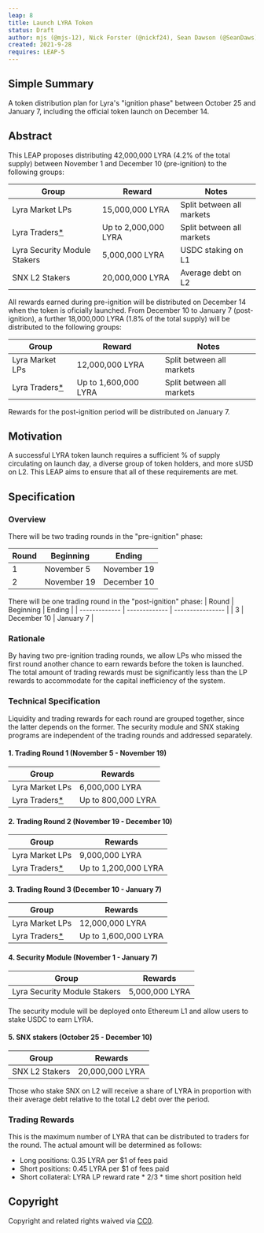 ```yaml
---
leap: 8
title: Launch LYRA Token
status: Draft
author: mjs (@mjs-12), Nick Forster (@nickf24), Sean Dawson (@SeanDaws)
created: 2021-9-28
requires: LEAP-5
---
```


## Simple Summary

A token distribution plan for Lyra's "ignition phase" between October 25 and January 7, including the official token launch on December 14.

## Abstract

This LEAP proposes distributing 42,000,000 LYRA (4.2% of the total supply) between November 1 and December 10 (pre-ignition) to the following groups:

| Group | Reward | Notes |
| ------------- | ------------- | ---------------- |
| Lyra Market LPs| 15,000,000 LYRA | Split between all markets	 |
| Lyra Traders[*](#trading-rewards) | Up to 2,000,000 LYRA | Split between all markets   |
| Lyra Security Module Stakers | 5,000,000 LYRA | USDC staking on L1  |
| SNX L2 Stakers | 20,000,000 LYRA | Average debt on L2 |

All rewards earned during pre-ignition will be distributed on December 14 when the token is oficially launched. From December 10 to January 7 (post-ignition), a further 18,000,000 LYRA (1.8% of the total supply) will be distributed to the following groups:

| Group | Reward | Notes |
| ------------- | ------------- | ---------------- |
| Lyra Market LPs| 12,000,000 LYRA | Split between all markets	 |
| Lyra Traders[*](#trading-rewards) | Up to 1,600,000 LYRA | Split between all markets   |

Rewards for the post-ignition period will be distributed on January 7.

## Motivation

A successful LYRA token launch requires a sufficient % of supply circulating on launch day, a diverse group of token holders, and more sUSD on L2. This LEAP aims to ensure that all of these requirements are met.

## Specification

### Overview

There will be two trading rounds in the "pre-ignition" phase:

| Round          | Beginning | Ending         |
| ------------- | ------------- | ---------------- |
| 1 | November 5 | November 19 |
| 2 | November 19 | December 10  |


There will be one trading round in the "post-ignition" phase:
| Round          | Beginning | Ending         |
| ------------- | ------------- | ---------------- |
| 3 | December 10 | January 7 |


### Rationale

By having two pre-ignition trading rounds, we allow LPs who missed the first round another chance to earn rewards before the token is launched. The total amount of trading rewards must be significantly less than the LP rewards to accommodate for the capital inefficiency of the system.


### Technical Specification

Liquidity and trading rewards for each round are grouped together, since the latter depends on the former. The security module and SNX staking programs are independent of the trading rounds and addressed separately.

#### 1. Trading Round 1 (November 5  - November 19)

| Group          | Rewards |
| ------------- | ------------- |
| Lyra Market LPs | 6,000,000 LYRA |
| Lyra Traders[*](#trading-rewards) | Up to 800,000 LYRA |

#### 2. Trading Round 2 (November 19 - December 10)

| Group          | Rewards |
| ------------- | ------------- |
| Lyra Market LPs | 9,000,000 LYRA |
| Lyra Traders[*](#trading-rewards) | Up to 1,200,000 LYRA |

#### 3. Trading Round 3 (December 10 - January 7)

| Group          | Rewards |
| ------------- | ------------- |
| Lyra Market LPs | 12,000,000 LYRA |
| Lyra Traders[*](#trading-rewards) | Up to 1,600,000 LYRA |

#### 4. Security Module (November 1 - January 7)

| Group          | Rewards |
| ------------- | ------------- |
| Lyra Security Module Stakers | 5,000,000 LYRA |

The security module will be deployed onto Ethereum L1 and allow users to stake USDC to earn LYRA.

#### 5. SNX stakers (October 25 - December 10)

| Group          | Rewards |
| ------------- | ------------- |
| SNX L2 Stakers | 20,000,000 LYRA |

Those who stake SNX on L2 will receive a share of LYRA in proportion with their average debt relative to the total L2 debt over the period.

### Trading Rewards

This is the maximum number of LYRA that can be distributed to traders for the round. The actual amount will be determined as follows:
- Long positions: 0.35 LYRA per $1 of fees paid
- Short positions: 0.45 LYRA per $1 of fees paid
- Short collateral: LYRA LP reward rate * 2/3 * time short position held


## Copyright
Copyright and related rights waived via [CC0](https://creativecommons.org/publicdomain/zero/1.0/).
